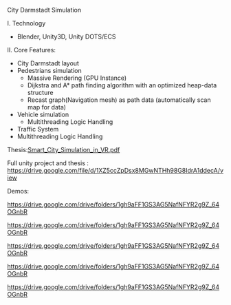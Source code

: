 City Darmstadt Simulation

I. Technology
- Blender, Unity3D, Unity DOTS/ECS

II. Core Features:
- City Darmstadt layout
- Pedestrians simulation
    * Massive Rendering (GPU Instance)
    * Dijkstra and A* path finding algorithm with an optimized heap-data structure
    * Recast graph(Navigation mesh) as path data (automatically scan map for data)
- Vehicle simulation
    * Multithreading Logic Handling
- Traffic System
- Multithreading Logic Handling

Thesis:[Smart_City_Simulation_in_VR.pdf](https://github.com/khaivan1997/CitySimulation/files/10104432/Smart_City_Simulation_in_VR.pdf)


Full unity project and thesis : https://drive.google.com/file/d/1XZ5ccZpDsx8MGwNTHh98G8IdrA1ddecA/view


Demos:

https://drive.google.com/drive/folders/1gh9aFF1GS3AG5NafNFYR2g9Z_64OGnbR

https://drive.google.com/drive/folders/1gh9aFF1GS3AG5NafNFYR2g9Z_64OGnbR

https://drive.google.com/drive/folders/1gh9aFF1GS3AG5NafNFYR2g9Z_64OGnbR

https://drive.google.com/drive/folders/1gh9aFF1GS3AG5NafNFYR2g9Z_64OGnbR

https://drive.google.com/drive/folders/1gh9aFF1GS3AG5NafNFYR2g9Z_64OGnbR
